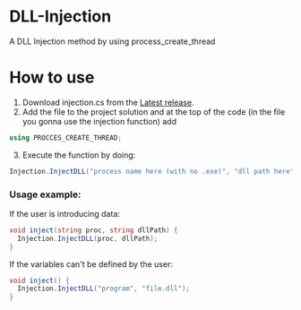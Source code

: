 # DLL-Injection
A DLL Injection method by using process_create_thread

# How to use
1. Download injection.cs from the [Latest release](https://github.com/SantinoCaruso/DLL-Injection/releases/latest).
2. Add the file to the project solution and at the top of the code (in the file you gonna use the injection function) add
```cs
using PROCCES_CREATE_THREAD;
```
3. Execute the function by doing:
```cs
Injection.InjectDLL("process name here (with no .exe)", "dll path here");
```

### Usage example:
If the user is introducing data:
```cs
void inject(string proc, string dllPath) {
  Injection.InjectDLL(proc, dllPath);
}
```

If the variables can't be defined by the user:
```cs
void inject() {
  Injection.InjectDLL("program", "file.dll");
}
```
